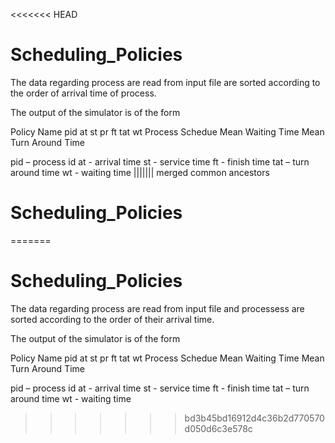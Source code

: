 <<<<<<< HEAD
# Scheduling_Policies
The data regarding process are read from input file are sorted according to the order of arrival time of process.

The output of the simulator is of the form

Policy Name
pid at st pr ft tat wt
Process Schedue
Mean Waiting Time
Mean Turn Around Time

pid – process id
at - arrival time
st - service time
ft - finish time
tat – turn around time
wt - waiting time
||||||| merged common ancestors
# Scheduling_Policies
=======
# Scheduling_Policies
The data regarding process are read from input file and processess are sorted according to the order of their arrival time.

The output of the simulator is of the form

Policy Name
pid at st pr ft tat wt
Process Schedue
Mean Waiting Time
Mean Turn Around Time

pid – process id
at - arrival time
st - service time
ft - finish time
tat – turn around time
wt - waiting time
>>>>>>> bd3b45bd16912d4c36b2d770570d050d6c3e578c
